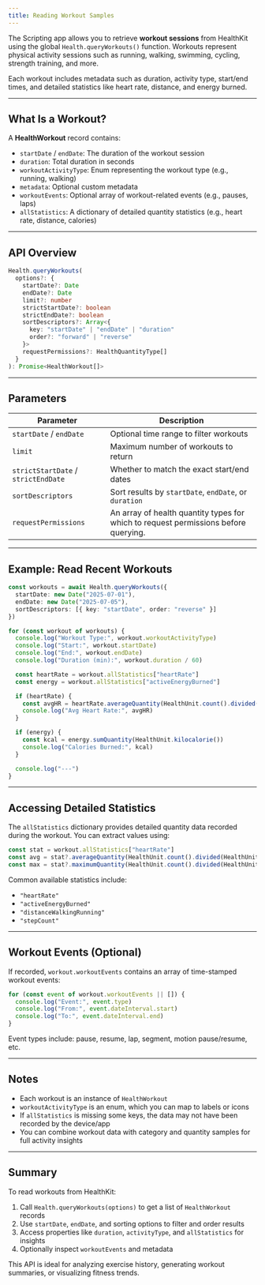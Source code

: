 ```yaml
---
title: Reading Workout Samples
---
```

The Scripting app allows you to retrieve **workout sessions** from HealthKit using the global `Health.queryWorkouts()` function. Workouts represent physical activity sessions such as running, walking, swimming, cycling, strength training, and more.

Each workout includes metadata such as duration, activity type, start/end times, and detailed statistics like heart rate, distance, and energy burned.

---

## What Is a Workout?

A **HealthWorkout** record contains:

* `startDate` / `endDate`: The duration of the workout session
* `duration`: Total duration in seconds
* `workoutActivityType`: Enum representing the workout type (e.g., running, walking)
* `metadata`: Optional custom metadata
* `workoutEvents`: Optional array of workout-related events (e.g., pauses, laps)
* `allStatistics`: A dictionary of detailed quantity statistics (e.g., heart rate, distance, calories)

---

## API Overview

```ts
Health.queryWorkouts(
  options?: {
    startDate?: Date
    endDate?: Date
    limit?: number
    strictStartDate?: boolean
    strictEndDate?: boolean
    sortDescriptors?: Array<{
      key: "startDate" | "endDate" | "duration"
      order?: "forward" | "reverse"
    }>
    requestPermissions?: HealthQuantityType[]
  }
): Promise<HealthWorkout[]>
```

---

## Parameters

| Parameter                           | Description                                           |
| ----------------------------------- | ----------------------------------------------------- |
| `startDate` / `endDate`             | Optional time range to filter workouts                |
| `limit`                             | Maximum number of workouts to return                  |
| `strictStartDate` / `strictEndDate` | Whether to match the exact start/end dates            |
| `sortDescriptors`                   | Sort results by `startDate`, `endDate`, or `duration` |
| `requestPermissions`                | An array of health quantity types for which to request permissions before querying. |

---

## Example: Read Recent Workouts

```ts
const workouts = await Health.queryWorkouts({
  startDate: new Date("2025-07-01"),
  endDate: new Date("2025-07-05"),
  sortDescriptors: [{ key: "startDate", order: "reverse" }]
})

for (const workout of workouts) {
  console.log("Workout Type:", workout.workoutActivityType)
  console.log("Start:", workout.startDate)
  console.log("End:", workout.endDate)
  console.log("Duration (min):", workout.duration / 60)

  const heartRate = workout.allStatistics["heartRate"]
  const energy = workout.allStatistics["activeEnergyBurned"]

  if (heartRate) {
    const avgHR = heartRate.averageQuantity(HealthUnit.count().divided(HealthUnit.minute()))
    console.log("Avg Heart Rate:", avgHR)
  }

  if (energy) {
    const kcal = energy.sumQuantity(HealthUnit.kilocalorie())
    console.log("Calories Burned:", kcal)
  }

  console.log("---")
}
```

---

## Accessing Detailed Statistics

The `allStatistics` dictionary provides detailed quantity data recorded during the workout. You can extract values using:

```ts
const stat = workout.allStatistics["heartRate"]
const avg = stat?.averageQuantity(HealthUnit.count().divided(HealthUnit.minute()))
const max = stat?.maximumQuantity(HealthUnit.count().divided(HealthUnit.minute()))
```

Common available statistics include:

* `"heartRate"`
* `"activeEnergyBurned"`
* `"distanceWalkingRunning"`
* `"stepCount"`

---

## Workout Events (Optional)

If recorded, `workout.workoutEvents` contains an array of time-stamped workout events:

```ts
for (const event of workout.workoutEvents || []) {
  console.log("Event:", event.type)
  console.log("From:", event.dateInterval.start)
  console.log("To:", event.dateInterval.end)
}
```

Event types include: pause, resume, lap, segment, motion pause/resume, etc.

---

## Notes

* Each workout is an instance of `HealthWorkout`
* `workoutActivityType` is an enum, which you can map to labels or icons
* If `allStatistics` is missing some keys, the data may not have been recorded by the device/app
* You can combine workout data with category and quantity samples for full activity insights

---

## Summary

To read workouts from HealthKit:

1. Call `Health.queryWorkouts(options)` to get a list of `HealthWorkout` records
2. Use `startDate`, `endDate`, and sorting options to filter and order results
3. Access properties like `duration`, `activityType`, and `allStatistics` for insights
4. Optionally inspect `workoutEvents` and metadata

This API is ideal for analyzing exercise history, generating workout summaries, or visualizing fitness trends.
